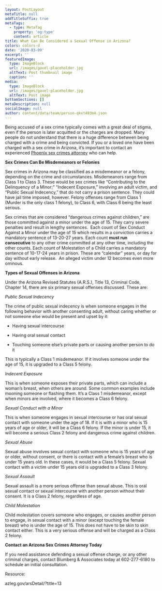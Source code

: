 ```yaml
---
layout: PostLayout
metaTitle: null
addTitleSuffix: true
metaTags:
  - type: MetaTag
    property: 'og:type'
    content: article
title: What Can Be Considered a Sexual Offense in Arizona?
colors: colors-d
date: '2020-03-09'
excerpt: ''
featuredImage:
  type: ImageBlock
  url: /images/gavel-placeholder.jpg
  altText: Post thumbnail image
  caption: ''
media:
  type: ImageBlock
  url: /images/gavel-placeholder.jpg
  altText: Post image
bottomSections: []
metaDescription: null
socialImage: null
author: content/data/team/person-qkxt493m4.json
---
```


Being accused of a sex crime typically comes with a great deal of stigma, even if the person is later acquitted or the charges are dropped. Many people do not understand that there is a huge difference between being charged with a crime and being convicted. If you or a loved one have been charged with a sex crime in Arizona, it’s important to contact an experienced [Phoenix sex crimes attorney](https://azblumberglaw.com/phoenix-criminal-attorney/sex-crimes/) who can help.

**Sex Crimes Can Be Misdemeanors or Felonies**

Sex crimes in Arizona may be classified as a misdemeanor or a felony, depending on the crime and circumstances. Misdemeanors range from Class 1 to Class 3. These would be sex crimes like “Contributing to the Delinquency of a Minor;” “Indecent Exposure,” involving an adult victim, and “Public Sexual Indecency,” that do not carry a prison sentence. They could have jail time imposed, however. Felony offenses range from Class 1 (Murder is the only class 1 felony), to Class 6, with Class 6 being the least serious.

Sex crimes that are considered “dangerous crimes against children,” are those committed against a minor under the age of 15. They carry severe penalties and result in lengthy sentences.  Each count of Sex Conduct Against a Minor under the age of 15 which results in a conviction carries a mandatory sentence of 13-20-27 years. Each count **must run consecutive** to any other crime committed at any other time, including the other counts. Each count of Molestation of a Child carries a mandatory sentence of 10-17-24 years in prison. These are “calendar” years, or day for day without early release.  An alleged victim under 12 becomes even more ominous.

**Types of Sexual Offenses in Arizona**

Under the Arizona Revised Statutes (A.R.S.), Title 13, Criminal Code, Chapter 14, there are six primary sexual offenses discussed. These are:

_Public Sexual Indecency_

The crime of public sexual indecency is when someone engages in the following behavior with another consenting adult, without caring whether or not someone else would be present and upset by it:

- Having sexual intercourse

- Having oral sexual contact

- Touching someone else’s private parts or causing another person to do it

This is typically a Class 1 misdemeanor. If it involves someone under the age of 15, it is upgraded to a Class 5 felony.

_Indecent Exposure_

This is when someone exposes their private parts, which can include a woman’s breast, when others are around. Some common examples include mooning someone or flashing them. It’s a Class 1 misdemeanor, except when minors are involved, where it becomes a Class 6 felony.

_Sexual Conduct with a Minor_

This is when someone engages in sexual intercourse or has oral sexual contact with someone under the age of 18. If it is with a minor who is 15 years of age or older, it will be a Class 6 felony. If the minor is under 15, it will become a serious Class 2 felony and dangerous crime against children.

_Sexual Abuse_

Sexual abuse involves sexual contact with someone who is 15 years of age or older, without consent, or there is contact with a female’s breast who is under 15 years old. In these cases, it would be a Class 5 felony. Sexual contact with a victim under 15 years old is upgraded to a Class 3 felony.

_Sexual Assault_

Sexual assault is a more serious offense than sexual abuse. This is oral sexual contact or sexual intercourse with another person without their consent. It is a Class 2 felony, regardless of age.

_Child Molestation_

Child molestation covers someone who engages, or causes another person to engage, in sexual contact with a minor (except touching the female breast) who is under the age of 15. This does not have to be skin to skin contact either. This is a very serious offense and will be charged as a Class 2 felony.

**Contact an Arizona Sex Crimes Attorney Today**

If you need assistance defending a sexual offense charge, or any other criminal charges, contact Blumberg & Associates today at 602-277-6180 to schedule an initial consultation.

Resource:

azleg.gov/arsDetail/?title=13
